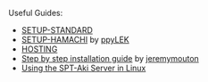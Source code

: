 Useful Guides:

- [SETUP-STANDARD](./Guides/Setup-Standard-English.md)
- [SETUP-HAMACHI](./Guides/Setup-Hamachi-English.md) by [ppyLEK](https://github.com/ppyLEK)
- [HOSTING](./Guides/HOSTING-English.md)
- [Step by step installation guide](./Guides/Step-By-Step-Installation-Guide-English.md) by [jeremymouton](https://github.com/jeremymouton)
- [Using the SPT-Aki Server in Linux](./Guides/Run-Server-on-Linux-English.md)

